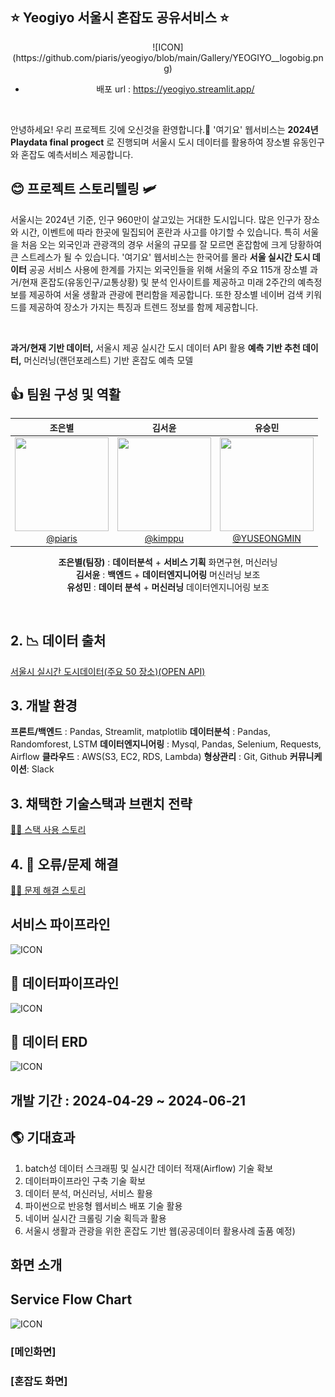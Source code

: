 
## ⭐ Yeogiyo 서울시 혼잡도 공유서비스 ⭐
<div align="center">
![ICON](https://github.com/piaris/yeogiyo/blob/main/Gallery/YEOGIYO__logobig.png)

- 배포 url : https://yeogiyo.streamlit.app/
</div>
<br>

안녕하세요! 우리 프로젝트 깃에 오신것을 환영합니다.🎈
'여기요' 웹서비스는 **2024년 Playdata final progect** 로 진행되며 서울시 도시 데이터를 활용하여 장소별 유동인구와 혼잡도 예측서비스 제공합니다.

## 😊 프로젝트 스토리텔링 🛩️

서울시는 2024년 기준, 인구 960만이 살고있는 거대한 도시입니다.
많은 인구가 장소와 시간, 이벤트에 따라 한곳에 밀집되어 혼란과 사고를 야기할 수 있습니다.
특히 서울을 처음 오는 외국인과 관광객의 경우 서울의 규모를 잘 모르면 혼잡함에 크게 당황하여 큰 스트레스가 될 수 있습니다.
'여기요' 웹서비스는 한국어를 몰라 **서울 실시간 도시 데이터** 공공 서비스 사용에 한계를 가지는 외국인들을 위해 서울의 주요 115개 장소별 과거/현재 혼잡도(유동인구/교통상황) 및 분석 인사이트를 제공하고 미래 2주간의 예측정보를 제공하여 서울 생활과 관광에 편리함을 제공합니다.
또한 장소별 네이버 검색 키워드를 제공하여 장소가 가지는 특징과 트렌드 정보를 함께 제공합니다.

<br>

**과거/현재 기반 데이터,** 서울시 제공 실시간 도시 데이터 API 활용
**예측 기반 추천 데이터,** 머신러닝(랜던포레스트) 기반 혼잡도 예측 모델

## 👍 팀원 구성 및 역활

<div align="center">

| **조은별** | **김서윤** | **유승민** |
| :------: |  :------: | :------: |
| [<img src="https://avatars.githubusercontent.com/u/141891949?v=4" height=150 width=150> <br/> @piaris](https://github.com/piaris) | [<img src="https://avatars.githubusercontent.com/u/156580003?v=4" height=150 width=150> <br/> @kimppu](https://github.com/kimppu) | [<img src="https://avatars.githubusercontent.com/u/68213803?v=4" height=150 width=150> <br/> @YUSEONGMIN](https://github.com/YUSEONGMIN) |

**조은별(팀장)** : **데이터분석** + **서비스 기획** 화면구현, 머신러닝 <br>
**김서윤** : **백엔드** + **데이터엔지니어링** 머신러닝 보조 <br>
**유성민** : **데이터 분석** + **머신러닝** 데이터엔지니어링 보조 <br>

</div>

<br>

## 2. 📉 데이터 출처

[서울시 실시간 도시데이터(주요 50 장소)(OPEN API)](https://data.seoul.go.kr/dataList/OA-21285/F/1/datasetView.do)

## 3. 개발 환경

**프론트/백엔드** : Pandas, Streamlit, matplotlib
**데이터분석** : Pandas, Randomforest, LSTM
**데이터엔지니어링** : Mysql, Pandas, Selenium, Requests, Airflow
**클라우드** : AWS(S3, EC2, RDS, Lambda)
**형상관리** : Git, Github
**커뮤니케이션**: Slack

## 3. 채택한 기술스택과 브랜치 전략

[🙋‍♂️ 스택 사용 스토리](READSTACK.md)

## 4. 🧊 오류/문제 해결

[🙋‍♂️ 문제 해결 스토리](READERROR.md)

## 서비스 파이프라인

![ICON](https://github.com/piaris/yeogiyo/blob/main/Gallery/data_0618.png)

## 📶 데이터파이프라인

![ICON](https://github.com/piaris/yeogiyo/blob/main/Gallery/data_0618.png)

## 📂 데이터 ERD

![ICON](https://github.com/piaris/yeogiyo/blob/main/Gallery/erd_0618.png)

## 개발 기간 : 2024-04-29 ~ 2024-06-21

## 🌎 기대효과

1. batch성 데이터 스크래핑 및 실시간 데이터 적재(Airflow) 기술 확보
2. 데이터파이프라인 구축 기술 확보
3. 데이터 분석, 머신러닝, 서비스 활용
4. 파이썬으로 반응형 웹서비스 배포 기술 활용
5. 네이버 실시간 크롤링 기술 획득과 활용
6. 서울시 생활과 관광을 위한 혼잡도 기반 웹(공공데이터 활용사례 출품 예정)

## 화면 소개

## Service Flow Chart

![ICON](https://github.com/piaris/yeogiyo/blob/main/Gallery/service_flow_0618.png)

### [메인화면]

### [혼잡도 화면]
